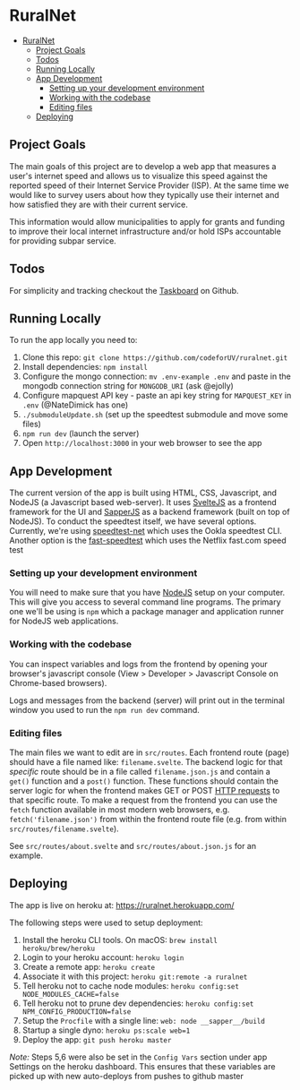 # RuralNet

- [RuralNet](#ruralnet)
  - [Project Goals](#project-goals)
  - [Todos](#todos)
  - [Running Locally](#running-locally)
  - [App Development](#app-development)
    - [Setting up your development environment](#setting-up-your-development-environment)
    - [Working with the codebase](#working-with-the-codebase)
    - [Editing files](#editing-files)
  - [Deploying](#deploying)

## Project Goals

The main goals of this project are to develop a web app that measures a user's internet speed and allows us to visualize this speed against the reported speed of their Internet Service Provider (ISP). At the same time we would like to survey users about how they typically use their internet and how satisfied they are with their current service.

This information would allow municipalities to apply for grants and funding to improve their local internet infrastructure and/or hold ISPs accountable for providing subpar service.

## Todos

For simplicity and tracking checkout the [Taskboard](https://github.com/codeforUV/ruralnet/projects/1) on Github.

## Running Locally

To run the app locally you need to:  

1. Clone this repo: `git clone https://github.com/codeforUV/ruralnet.git`  
2. Install dependencies: `npm install`  
3. Configure the mongo connection: `mv .env-example .env` and paste in the mongodb connection string for `MONGODB_URI` (ask @ejolly)
4. Configure mapquest API key - paste an api key string for `MAPQUEST_KEY` in `.env` (@NateDimick has one)
5. `./submoduleUpdate.sh` (set up the speedtest submodule and move some files)
6. `npm run dev` (launch the server)
7. Open `http://localhost:3000` in your web browser to see the app

## App Development 

The current version of the app is built using HTML, CSS, Javascript, and NodeJS (a Javascript based web-server). It uses [SvelteJS](https://svelte.dev/) as a frontend framework for the UI and [SapperJS](https://svelte.dev/) as a backend framework (built on top of NodeJS). 
To conduct the speedtest itself, we have several options. Currently, we're using [speedtest-net](https://www.npmjs.com/package/speedtest-net) which uses the Ookla speedtest CLI. Another option is the [fast-speedtest](https://www.npmjs.com/package/fast-speed-test) which uses the Netflix fast.com speed test 

### Setting up your development environment

You will need to make sure that you have [NodeJS](https://nodejs.org/en/) setup on your computer. This will give you access to several command line programs. The primary one we'll be using is `npm` which a package manager and application runner for NodeJS web applications. 

### Working with the codebase

You can inspect variables and logs from the frontend by opening your browser's javascript console (View > Developer > Javascript Console on Chrome-based browsers).

Logs and messages from the backend (server) will print out in the terminal window you used to run the `npm run dev` command.

### Editing files

The main files we want to edit are in `src/routes`. Each frontend route (page) should have a file named like: `filename.svelte`. The backend logic for that *specific* route should be in a file called `filename.json.js` and contain a `get()` function and a `post()`  function. These functions should contain the server logic for when the frontend makes GET or POST [HTTP requests](https://developer.mozilla.org/en-US/docs/Web/HTTP/Methods) to that specific route. To make a request from the frontend you can use the `fetch` function available in most modern web browsers, e.g. `fetch('filename.json')` from within the frontend route file (e.g. from within `src/routes/filename.svelte`).  

See `src/routes/about.svelte` and `src/routes/about.json.js` for an example.


## Deploying

The app is live on heroku at: https://ruralnet.herokuapp.com/

The following steps were used to setup deployment:  

1. Install the heroku CLI tools. On macOS: `brew install heroku/brew/heroku`  
2. Login to your heroku account: `heroku login`  
3. Create a remote app: `heroku create`  
4. Associate it with this project: `heroku git:remote -a ruralnet`  
5. Tell heroku not to cache node modules: `heroku config:set NODE_MODULES_CACHE=false`  
6. Tell heroku not to prune dev dependencies: `heroku config:set NPM_CONFIG_PRODUCTION=false`
7. Setup the `Procfile` with a single line: `web: node __sapper__/build`  
8. Startup a single dyno: `heroku ps:scale web=1`  
9. Deploy the app: `git push heroku master`

*Note:* Steps 5,6 were also be set in the `Config Vars` section under app Settings on the heroku dashboard. This ensures that these variables are picked up with new auto-deploys from pushes to github master